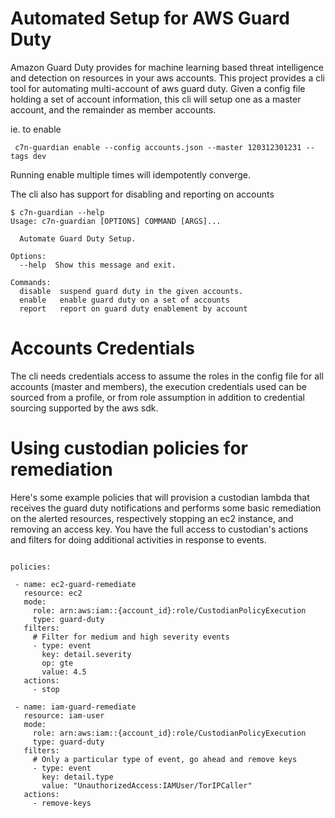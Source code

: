 
# Automated Setup for AWS Guard Duty

Amazon Guard Duty provides for machine learning based threat
intelligence and detection on resources in your aws accounts. This
project provides a cli tool for automating multi-account of aws guard
duty. Given a config file holding a set of account information, this
cli will setup one as a master account, and the remainder as member
accounts.

ie. to enable 
```
 c7n-guardian enable --config accounts.json --master 120312301231 --tags dev
```

Running enable multiple times will idempotently converge.

The cli also has support for disabling and reporting on accounts

```
$ c7n-guardian --help
Usage: c7n-guardian [OPTIONS] COMMAND [ARGS]...

  Automate Guard Duty Setup.

Options:
  --help  Show this message and exit.

Commands:
  disable  suspend guard duty in the given accounts.
  enable   enable guard duty on a set of accounts
  report   report on guard duty enablement by account

```

# Accounts Credentials

The cli needs credentials access to assume the roles in the config
file for all accounts (master and members), the execution credentials
used can be sourced from a profile, or from role assumption in
addition to credential sourcing supported by the aws sdk.


# Using custodian policies for remediation

Here's some example policies that will provision a custodian lambda that
receives the guard duty notifications and performs some basic remediation
on the alerted resources, respectively stopping an ec2 instance, and removing
an access key. You have the full access to custodian's actions and filters
for doing additional activities in response to events.

```

policies:

 - name: ec2-guard-remediate
   resource: ec2
   mode:
     role: arn:aws:iam::{account_id}:role/CustodianPolicyExecution
     type: guard-duty
   filters:
     # Filter for medium and high severity events
     - type: event
       key: detail.severity
       op: gte
       value: 4.5
   actions:
     - stop

 - name: iam-guard-remediate
   resource: iam-user
   mode:
     role: arn:aws:iam::{account_id}:role/CustodianPolicyExecution
     type: guard-duty
   filters:
     # Only a particular type of event, go ahead and remove keys
     - type: event
       key: detail.type
       value: "UnauthorizedAccess:IAMUser/TorIPCaller"
   actions:
     - remove-keys
```